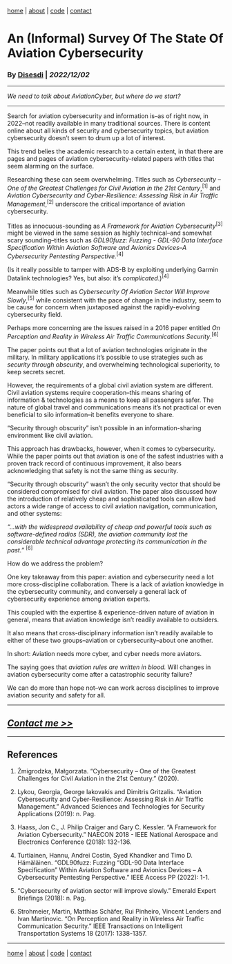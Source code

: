 [home](https://disesdi.github.io/) | [about](https://disesdi.github.io/about.html) | <a href="https://github.com/disesdi/" target="_blank" rel="noopener noreferrer">code</a> | [contact](https://disesdi.github.io/contact.html)


# An (Informal) Survey Of The State Of Aviation Cybersecurity


### By <a href="https://disesdi.github.io/contact.html" target="_blank" rel="noopener noreferrer">Disesdi</a> | *2022/12/02*

-------

*We need to talk about AviationCyber, but where do we start?*

-------

Search for aviation cybersecurity and information is–as of right now, in 2022–not readily available in many traditional sources. There is content online about all kinds of security and cybersecurity topics, but aviation cybersecurity doesn’t seem to drum up a lot of interest. 


This trend belies the academic research to a certain extent, in that there are pages and pages of aviation cybersecurity-related papers with titles that seem alarming on the surface. 


Researching these can seem overwhelming. Titles such as *Cybersecurity – One of the Greatest Challenges for Civil Aviation in the 21st Century*,<sup>[1]</sup> and *Aviation Cybersecurity and Cyber-Resilience: Assessing Risk in Air Traffic Management*,<sup>[2]</sup> underscore the critical importance of aviation cybersecurity. 


Titles as innocuous-sounding as *A Framework for Aviation Cybersecurity*<sup>[3]</sup> might be viewed in the same session as highly technical–and somewhat scary sounding–titles such as *GDL90fuzz: Fuzzing - GDL-90 Data Interface Specification Within Aviation Software and Avionics Devices–A Cybersecurity Pentesting Perspective.*<sup>[4]</sup>


(Is it really possible to tamper with ADS-B by exploiting underlying Garmin Datalink technologies? Yes, but also: it’s *complicated*.)<sup>[4]</sup>


Meanwhile titles such as *Cybersecurity Of Aviation Sector Will Improve Slowly*,<sup>[5]</sup> while consistent with the pace of change in the industry, seem to be cause for concern when juxtaposed against the rapidly-evolving cybersecurity field. 


Perhaps more concerning are the issues raised in a 2016 paper entitled *On Perception and Reality in Wireless Air Traffic Communications Security*.<sup>[6]</sup> 


The paper points out that a lot of aviation technologies originate in the military. In military applications it’s possible to use strategies such as *security through obscurity*, and overwhelming technological superiority, to keep secrets secret. 


However, the requirements of a global civil aviation system are different. Civil aviation systems require cooperation–this means sharing of information & technologies as a means to keep all passengers safer. The nature of global travel and communications means it’s not practical or even beneficial to silo information–it benefits everyone to share. 


“Security through obscurity” isn’t possible in an information-sharing environment like civil aviation.


This approach has drawbacks, however, when it comes to cybersecurity. While the paper points out that aviation is one of the safest industries with a proven track record of continuous improvement, it also bears acknowledging that safety is not the same thing as security. 


“Security through obscurity” wasn’t the only security vector that should be considered compromised for civil aviation. The paper also discussed how the introduction of relatively cheap and sophisticated tools can allow bad actors a wide range of access to civil aviation navigation, communication, and other systems:


*“...with the widespread availability of cheap and powerful tools such as software-defined radios (SDR), the aviation community lost the considerable technical advantage protecting its communication in the past.”* <sup>[6]</sup>


How do we address the problem? 

One key takeaway from this paper: aviation and cybersecurity need a lot more cross-discipline collaboration. There is a lack of aviation knowledge in the cybersecurity community, and conversely a general lack of cybersecurity experience among aviation experts. 


This coupled with the expertise & experience-driven nature of aviation in general, means that aviation knowledge isn’t readily available to outsiders. 


It also means that cross-disciplinary information isn’t readily available to either of these two groups–aviation or cybersecurity–about one another. 


In short: Aviation needs more cyber, and cyber needs more aviators.


The saying goes that *aviation rules are written in blood.* Will changes in aviation cybersecurity come after a catastrophic security failure? 


We can do more than hope not–we can work across disciplines to improve aviation security and safety for all. 

-------


## [*Contact me >>*](https://disesdi.github.io/contact.html)


-------


## References

1. Żmigrodzka, Małgorzata. “Cybersecurity – One of the Greatest Challenges for Civil Aviation in the 21st Century.” (2020).


2. Lykou, Georgia, George Iakovakis and Dimitris Gritzalis. “Aviation Cybersecurity and Cyber-Resilience: Assessing Risk in Air Traffic Management.” Advanced Sciences and Technologies for Security Applications (2019): n. Pag.


3. Haass, Jon C., J. Philip Craiger and Gary C. Kessler. “A Framework for Aviation Cybersecurity.” NAECON 2018 - IEEE National Aerospace and Electronics Conference (2018): 132-136.


4. Turtiainen, Hannu, Andrei Costin, Syed Khandker and Timo D. Hämäläinen. “GDL90fuzz: Fuzzing “GDL-90 Data Interface Specification” Within Aviation Software and Avionics Devices – A Cybersecurity Pentesting Perspective.” IEEE Access PP (2022): 1-1.


5. “Cybersecurity of aviation sector will improve slowly.” Emerald Expert Briefings (2018): n. Pag.


6. Strohmeier, Martin, Matthias Schäfer, Rui Pinheiro, Vincent Lenders and Ivan Martinovic. “On Perception and Reality in Wireless Air Traffic Communication Security.” IEEE Transactions on Intelligent Transportation Systems 18 (2017): 1338-1357.

-------

[home](https://disesdi.github.io/) | [about](https://disesdi.github.io/about.html) | <a href="https://github.com/disesdi/" target="_blank" rel="noopener noreferrer">code</a> | [contact](https://disesdi.github.io/contact.html)

